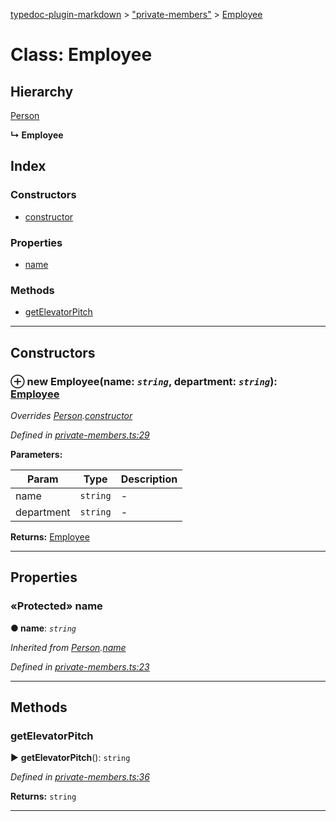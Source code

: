 [typedoc-plugin-markdown](../README.md) > ["private-members"](../modules/_private_members_.md) > [Employee](../classes/_private_members_.employee.md)



# Class: Employee

## Hierarchy


 [Person](_private_members_.person.md)

**↳ Employee**







## Index

### Constructors

* [constructor](_private_members_.employee.md#constructor)


### Properties

* [name](_private_members_.employee.md#name)


### Methods

* [getElevatorPitch](_private_members_.employee.md#getelevatorpitch)



---
## Constructors
<a id="constructor"></a>


### ⊕ **new Employee**(name: *`string`*, department: *`string`*): [Employee](_private_members_.employee.md)



*Overrides [Person](_private_members_.person.md).[constructor](_private_members_.person.md#constructor)*

*Defined in [private-members.ts:29](https://github.com/tgreyuk/typedoc-plugin-markdown/blob/master/tests/src/private-members.ts#L29)*



**Parameters:**

| Param  | Type                | Description  |
| ------ | ------------------- | ------------ |
| name | `string` | - |
| department | `string` | - |





**Returns:** [Employee](_private_members_.employee.md)

---


## Properties
<a id="name"></a>

### «Protected» name

**●  name**:  *`string`* 

*Inherited from [Person](_private_members_.person.md).[name](_private_members_.person.md#name)*

*Defined in [private-members.ts:23](https://github.com/tgreyuk/typedoc-plugin-markdown/blob/master/tests/src/private-members.ts#L23)*





___


## Methods
<a id="getelevatorpitch"></a>

###  getElevatorPitch

► **getElevatorPitch**(): `string`




*Defined in [private-members.ts:36](https://github.com/tgreyuk/typedoc-plugin-markdown/blob/master/tests/src/private-members.ts#L36)*





**Returns:** `string`





___


